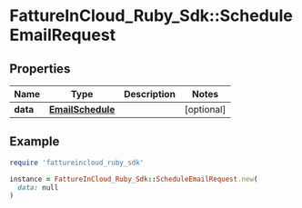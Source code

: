 # FattureInCloud_Ruby_Sdk::ScheduleEmailRequest

## Properties

| Name | Type | Description | Notes |
| ---- | ---- | ----------- | ----- |
| **data** | [**EmailSchedule**](EmailSchedule.md) |  | [optional] |

## Example

```ruby
require 'fattureincloud_ruby_sdk'

instance = FattureInCloud_Ruby_Sdk::ScheduleEmailRequest.new(
  data: null
)
```

